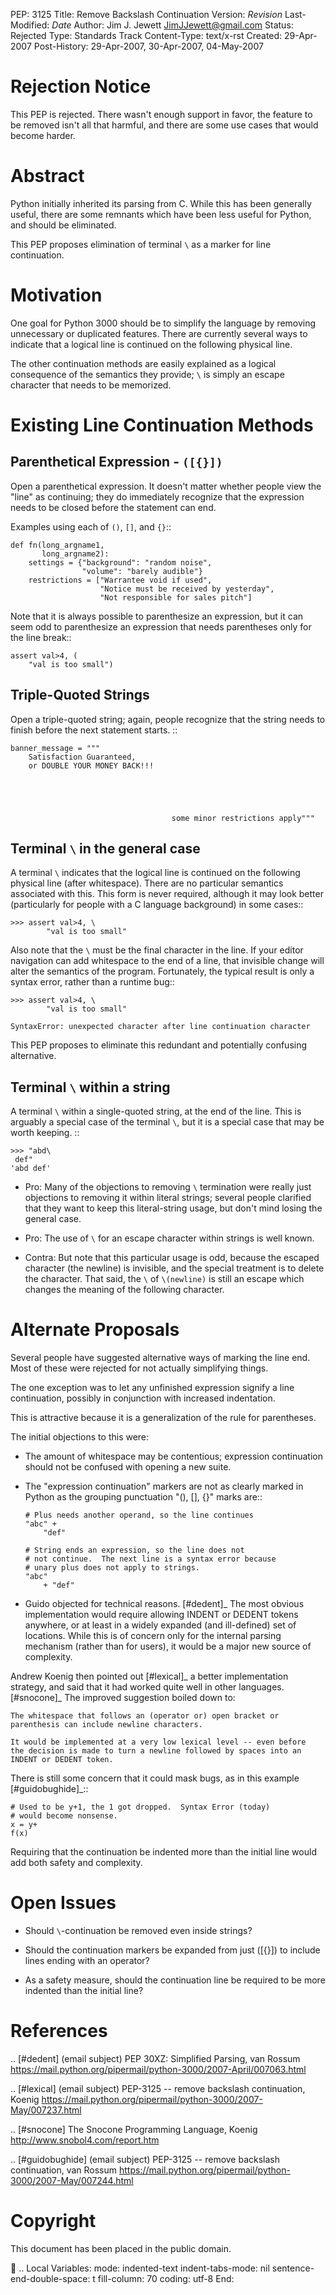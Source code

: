 PEP: 3125 Title: Remove Backslash Continuation Version: $Revision$
Last-Modified: $Date$ Author: Jim J. Jewett <JimJJewett@gmail.com>
Status: Rejected Type: Standards Track Content-Type: text/x-rst Created:
29-Apr-2007 Post-History: 29-Apr-2007, 30-Apr-2007, 04-May-2007

Rejection Notice
================

This PEP is rejected. There wasn't enough support in favor, the feature
to be removed isn't all that harmful, and there are some use cases that
would become harder.

Abstract
========

Python initially inherited its parsing from C. While this has been
generally useful, there are some remnants which have been less useful
for Python, and should be eliminated.

This PEP proposes elimination of terminal `\` as a marker for line
continuation.

Motivation
==========

One goal for Python 3000 should be to simplify the language by removing
unnecessary or duplicated features. There are currently several ways to
indicate that a logical line is continued on the following physical
line.

The other continuation methods are easily explained as a logical
consequence of the semantics they provide; `\` is simply an escape
character that needs to be memorized.

Existing Line Continuation Methods
==================================

Parenthetical Expression - `([{}])`
-----------------------------------

Open a parenthetical expression. It doesn't matter whether people view
the "line" as continuing; they do immediately recognize that the
expression needs to be closed before the statement can end.

Examples using each of `()`, `[]`, and `{}`::

    def fn(long_argname1,
           long_argname2):
        settings = {"background": "random noise",
                    "volume": "barely audible"}
        restrictions = ["Warrantee void if used",
                        "Notice must be received by yesterday",
                        "Not responsible for sales pitch"]

Note that it is always possible to parenthesize an expression, but it
can seem odd to parenthesize an expression that needs parentheses only
for the line break::

    assert val>4, (
        "val is too small")

Triple-Quoted Strings
---------------------

Open a triple-quoted string; again, people recognize that the string
needs to finish before the next statement starts. ::

    banner_message = """
        Satisfaction Guaranteed,
        or DOUBLE YOUR MONEY BACK!!!





                                        some minor restrictions apply"""

Terminal `\` in the general case
--------------------------------

A terminal `\` indicates that the logical line is continued on the
following physical line (after whitespace). There are no particular
semantics associated with this. This form is never required, although it
may look better (particularly for people with a C language background)
in some cases::

    >>> assert val>4, \
            "val is too small"

Also note that the `\` must be the final character in the line. If your
editor navigation can add whitespace to the end of a line, that
invisible change will alter the semantics of the program. Fortunately,
the typical result is only a syntax error, rather than a runtime bug::

    >>> assert val>4, \
            "val is too small"

    SyntaxError: unexpected character after line continuation character

This PEP proposes to eliminate this redundant and potentially confusing
alternative.

Terminal `\` within a string
----------------------------

A terminal `\` within a single-quoted string, at the end of the line.
This is arguably a special case of the terminal `\`, but it is a special
case that may be worth keeping. ::

    >>> "abd\
     def"
    'abd def'

-   Pro: Many of the objections to removing `\` termination were really
    just objections to removing it within literal strings; several
    people clarified that they want to keep this literal-string usage,
    but don't mind losing the general case.

-   Pro: The use of `\` for an escape character within strings is well
    known.

-   Contra: But note that this particular usage is odd, because the
    escaped character (the newline) is invisible, and the special
    treatment is to delete the character. That said, the `\` of
    `\(newline)` is still an escape which changes the meaning of the
    following character.

Alternate Proposals
===================

Several people have suggested alternative ways of marking the line end.
Most of these were rejected for not actually simplifying things.

The one exception was to let any unfinished expression signify a line
continuation, possibly in conjunction with increased indentation.

This is attractive because it is a generalization of the rule for
parentheses.

The initial objections to this were:

-   The amount of whitespace may be contentious; expression continuation
    should not be confused with opening a new suite.

-   The "expression continuation" markers are not as clearly marked in
    Python as the grouping punctuation "(), \[\], {}" marks are::

        # Plus needs another operand, so the line continues
        "abc" +
            "def"

        # String ends an expression, so the line does not
        # not continue.  The next line is a syntax error because
        # unary plus does not apply to strings.
        "abc"
            + "def"

-   Guido objected for technical reasons. \[\#dedent\]\_ The most
    obvious implementation would require allowing INDENT or DEDENT
    tokens anywhere, or at least in a widely expanded (and ill-defined)
    set of locations. While this is of concern only for the internal
    parsing mechanism (rather than for users), it would be a major new
    source of complexity.

Andrew Koenig then pointed out \[\#lexical\]\_ a better implementation
strategy, and said that it had worked quite well in other languages.
\[\#snocone\]\_ The improved suggestion boiled down to:

    The whitespace that follows an (operator or) open bracket or
    parenthesis can include newline characters.

    It would be implemented at a very low lexical level -- even before
    the decision is made to turn a newline followed by spaces into an
    INDENT or DEDENT token.

There is still some concern that it could mask bugs, as in this example
\[\#guidobughide\]\_::

    # Used to be y+1, the 1 got dropped.  Syntax Error (today)
    # would become nonsense.
    x = y+
    f(x)

Requiring that the continuation be indented more than the initial line
would add both safety and complexity.

Open Issues
===========

-   Should `\`-continuation be removed even inside strings?

-   Should the continuation markers be expanded from just (\[{}\]) to
    include lines ending with an operator?

-   As a safety measure, should the continuation line be required to be
    more indented than the initial line?

References
==========

.. \[\#dedent\] (email subject) PEP 30XZ: Simplified Parsing, van Rossum
https://mail.python.org/pipermail/python-3000/2007-April/007063.html

.. \[\#lexical\] (email subject) PEP-3125 -- remove backslash
continuation, Koenig
https://mail.python.org/pipermail/python-3000/2007-May/007237.html

.. \[\#snocone\] The Snocone Programming Language, Koenig
http://www.snobol4.com/report.htm

.. \[\#guidobughide\] (email subject) PEP-3125 -- remove backslash
continuation, van Rossum
https://mail.python.org/pipermail/python-3000/2007-May/007244.html

Copyright
=========

This document has been placed in the public domain.

 .. Local Variables: mode: indented-text indent-tabs-mode: nil
sentence-end-double-space: t fill-column: 70 coding: utf-8 End:
